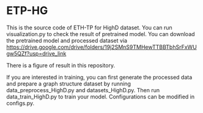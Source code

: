# ETP-HG
This is the source code of ETH-TP for HighD dataset. You can run visualization.py to check the result of pretrained model. You can download the pretrained model and processed dataset via https://drive.google.com/drive/folders/19j2SMnS9TMHewTTBBTbhSrFxWUgw5QZf?usp=drive_link

There is a figure of result in this repository.

If you are interested in training, you can first generate the processed data and prepare a graph structure dataset by running data_preprocess_HighD.py and datasets_HighD.py. Then run data_train_HighD.py to train your model. Configurations can be modified in configs.py.
